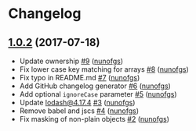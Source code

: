 # Changelog

## [1.0.2](https://github.com/nunofgs/mask-json/releases/tag/1.0.2) (2017-07-18)
- Update ownership [\#9](https://github.com/nunofgs/mask-json/pull/9) ([nunofgs](https://github.com/nunofgs))
- Fix lower case key matching for arrays [\#8](https://github.com/nunofgs/mask-json/pull/8) ([nunofgs](https://github.com/nunofgs))
- Fix typo in README.md [\#7](https://github.com/nunofgs/mask-json/pull/7) ([nunofgs](https://github.com/nunofgs))
- Add GitHub changelog generator [\#6](https://github.com/nunofgs/mask-json/pull/6) ([nunofgs](https://github.com/nunofgs))
- Add optional `ignoreCase` parameter [\#5](https://github.com/nunofgs/mask-json/pull/5) ([nunofgs](https://github.com/nunofgs))
- Update lodash@4.17.4 [\#3](https://github.com/nunofgs/mask-json/pull/3) ([nunofgs](https://github.com/nunofgs))
- Remove babel and jscs [\#4](https://github.com/nunofgs/mask-json/pull/4) ([nunofgs](https://github.com/nunofgs))
- Fix masking of non-plain objects [\#2](https://github.com/nunofgs/mask-json/pull/2) ([nunofgs](https://github.com/nunofgs))
